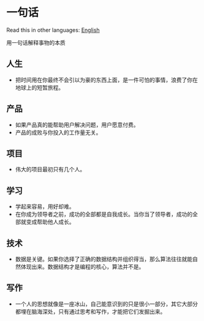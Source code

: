 # 一句话

Read this in other languages: [English](https://github.com/wsafight/a-word/blob/main/README.EN.md)

用一句话解释事物的本质

## 人生

- 把时间用在你最终不会引以为豪的东西上面，是一件可怕的事情，浪费了你在地球上的短暂旅程。

## 产品

- 如果产品真的能帮助用户解决问题，用户愿意付费。
- 产品的成败与你投入的工作量无关。

## 项目

- 伟大的项目最初只有几个人。

## 学习

- 学起来容易，用好却难。
- 在你成为领导者之前，成功的全部都是自我成长。当你当了领导者，成功的全部就变成帮助他人成长。

## 技术

- 数据是关键。如果你选择了正确的数据结构并组织得当，那么算法往往就能自然体现出来。数据结构才是编程的核心，算法并不是。

## 写作

- 一个人的思想就像是一座冰山，自己能意识到的只是很小一部分，其它大部分都埋在脑海深处，只有通过思考和写作，才能把它们发掘出来。
